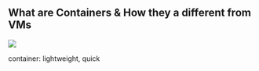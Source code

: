 
## What are Containers & How they a different from VMs

![](Pasted%20image%2020240824171001.png)

container: lightweight, quick